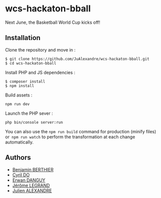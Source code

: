 # wcs-hackaton-bball

Next June, the Basketball World Cup kicks off!

## Installation

Clone the repository and move in :
```
$ git clone https://github.com/JuAlexandre/wcs-hackaton-bball.git
$ cd wcs-hackaton-bball
```

Install PHP and JS dependencies :
```
$ composer install
$ npm install
```

Build assets :
```
npm run dev
```

Launch the PHP sever :
```
php bin/console server:run
```

You can also use the `npm run build` command for production (minify files) or` npm run watch` to perform the transformation at each change automatically.

## Authors

* [Benjamin BERTHIER](https://github.com/SteadyB)
* [Cyril DO](https://github.com/cyrildo)
* [Erwan DANGUY](https://github.com/nooneexpectme)
* [Jérôme LEGRAND](https://github.com/jeromelegrand)
* [Julien ALEXANDRE](https://github.com/JuAlexandre)
